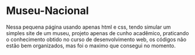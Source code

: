 # Museu-Nacional
Nessa pequena página usando apenas html e css, tendo simular um simples site de um museu, projeto apenas de cunho acadêmico,  praticando o conhecimento obtido no curso de desenvolvimento web, os códigos não estão bem organizados, mas foi o maximo que consegui no momento.
